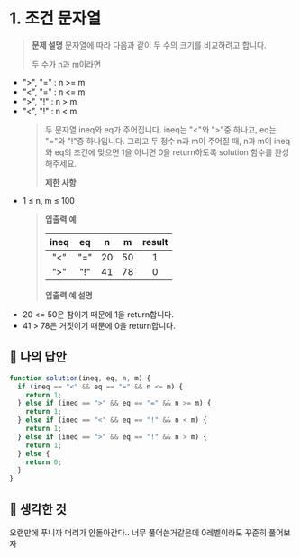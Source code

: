 # 1. 조건 문자열

> **문제 설명**
> 문자열에 따라 다음과 같이 두 수의 크기를 비교하려고 합니다.
>
> 두 수가 n과 m이라면

- ">", "=" : n >= m
- "<", "=" : n <= m
- ">", "!" : n > m
- "<", "!" : n < m
  > 두 문자열 ineq와 eq가 주어집니다.
  > ineq는 "<"와 ">"중 하나고, eq는 "="와 "!"중 하나입니다.
  > 그리고 두 정수 n과 m이 주어질 때, n과 m이 ineq와 eq의 조건에 맞으면 1을 아니면 0을 return하도록 solution 함수를 완성해주세요.
  >
  > **제한 사항**
- 1 ≤ n, m ≤ 100
  > **입출력 예**
  >
  > | ineq | eq  |  n  |  m  | result |
  > | :--: | :-: | :-: | :-: | :----: |
  > | "<"  | "=" | 20  | 50  |   1    |
  > | ">"  | "!" | 41  | 78  |   0    |
  >
  > **입출력 예 설명**
- 20 <= 50은 참이기 때문에 1을 return합니다.
- 41 > 78은 거짓이기 때문에 0을 return합니다.

## 💭 나의 답안

```js
function solution(ineq, eq, n, m) {
  if (ineq == "<" && eq == "=" && n <= m) {
    return 1;
  } else if (ineq == ">" && eq == "=" && n >= m) {
    return 1;
  } else if (ineq == "<" && eq == "!" && n < m) {
    return 1;
  } else if (ineq == ">" && eq == "!" && n > m) {
    return 1;
  } else {
    return 0;
  }
}
```

## 🤔 생각한 것

오랜만에 푸니까 머리가 안돌아간다..
너무 풀어쓴거같은데 0레벨이라도 꾸준히 풀어보자
